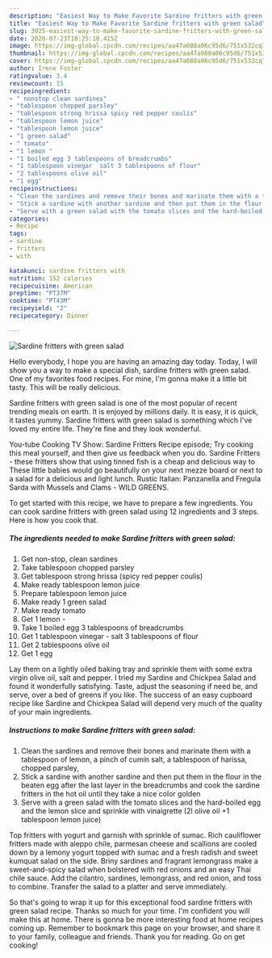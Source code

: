 ```yaml
---
description: "Easiest Way to Make Favorite Sardine fritters with green salad"
title: "Easiest Way to Make Favorite Sardine fritters with green salad"
slug: 3025-easiest-way-to-make-favorite-sardine-fritters-with-green-salad
date: 2020-07-23T18:25:10.415Z
image: https://img-global.cpcdn.com/recipes/aa47a088a06c95d6/751x532cq70/sardine-fritters-with-green-salad-recipe-main-photo.jpg
thumbnail: https://img-global.cpcdn.com/recipes/aa47a088a06c95d6/751x532cq70/sardine-fritters-with-green-salad-recipe-main-photo.jpg
cover: https://img-global.cpcdn.com/recipes/aa47a088a06c95d6/751x532cq70/sardine-fritters-with-green-salad-recipe-main-photo.jpg
author: Irene Foster
ratingvalue: 3.4
reviewcount: 15
recipeingredient:
- " nonstop clean sardines"
- "tablespoon chopped parsley"
- "tablespoon strong hrissa spicy red pepper coulis"
- "tablespoon lemon juice"
- "tablespoon lemon juice"
- "1 green salad"
- " tomato"
- "1 lemon "
- "1 boiled egg 3 tablespoons of breadcrumbs"
- "1 tablespoon vinegar  salt 3 tablespoons of flour"
- "2 tablespoons olive oil"
- "1 egg"
recipeinstructions:
- "Clean the sardines and remove their bones and marinate them with a tablespoon of lemon, a pinch of cumin salt, a tablespoon of harissa, chopped parsley,"
- "Stick a sardine with another sardine and then put them in the flour in the beaten egg after the last layer in the breadcrumbs and cook the sardine fritters in the hot oil until they take a nice color golden"
- "Serve with a green salad with the tomato slices and the hard-boiled egg and the lemon slice and sprinkle with vinaigrette (2l olive oil +1 tablespoon lemon juice)"
categories:
- Recipe
tags:
- sardine
- fritters
- with

katakunci: sardine fritters with 
nutrition: 152 calories
recipecuisine: American
preptime: "PT37M"
cooktime: "PT43M"
recipeyield: "2"
recipecategory: Dinner

---
```



![Sardine fritters with green salad](https://img-global.cpcdn.com/recipes/aa47a088a06c95d6/751x532cq70/sardine-fritters-with-green-salad-recipe-main-photo.jpg)

Hello everybody, I hope you are having an amazing day today. Today, I will show you a way to make a special dish, sardine fritters with green salad. One of my favorites food recipes. For mine, I'm gonna make it a little bit tasty. This will be really delicious.

Sardine fritters with green salad is one of the most popular of recent trending meals on earth. It is enjoyed by millions daily. It is easy, it is quick, it tastes yummy. Sardine fritters with green salad is something which I've loved my entire life. They're fine and they look wonderful.

You-tube Cooking TV Show: Sardine Fritters Recipe episode; Try cooking this meal yourself, and then give us feedback when you do. Sardine Fritters - these fritters show that using tinned fish is a cheap and delicious way to These little babies would go beautifully on your next mezze board or next to a salad for a delicious and light lunch. Rustic Italian: Panzanella and Fregula Sarda with Mussels and Clams - WILD GREENS.


To get started with this recipe, we have to prepare a few ingredients. You can cook sardine fritters with green salad using 12 ingredients and 3 steps. Here is how you cook that.

<!--inarticleads1-->

##### The ingredients needed to make Sardine fritters with green salad:

1. Get  non-stop, clean sardines
1. Take tablespoon chopped parsley
1. Get tablespoon strong hrissa (spicy red pepper coulis)
1. Make ready tablespoon lemon juice
1. Prepare tablespoon lemon juice
1. Make ready 1 green salad
1. Make ready  tomato
1. Get 1 lemon -
1. Take 1 boiled egg 3 tablespoons of breadcrumbs
1. Get 1 tablespoon vinegar - salt 3 tablespoons of flour
1. Get 2 tablespoons olive oil
1. Get 1 egg


Lay them on a lightly oiled baking tray and sprinkle them with some extra virgin olive oil, salt and pepper. I tried my Sardine and Chickpea Salad and found it wonderfully satisfying. Taste, adjust the seasoning if need be, and serve, over a bed of greens if you like. The success of an easy cupboard recipe like Sardine and Chickpea Salad will depend very much of the quality of your main ingredients. 

<!--inarticleads2-->

##### Instructions to make Sardine fritters with green salad:

1. Clean the sardines and remove their bones and marinate them with a tablespoon of lemon, a pinch of cumin salt, a tablespoon of harissa, chopped parsley,
1. Stick a sardine with another sardine and then put them in the flour in the beaten egg after the last layer in the breadcrumbs and cook the sardine fritters in the hot oil until they take a nice color golden
1. Serve with a green salad with the tomato slices and the hard-boiled egg and the lemon slice and sprinkle with vinaigrette (2l olive oil +1 tablespoon lemon juice)


Top fritters with yogurt and garnish with sprinkle of sumac. Rich cauliflower fritters made with aleppo chile, parmesan cheese and scallions are cooled down by a lemony yogurt topped with sumac and a fresh radish and sweet kumquat salad on the side. Briny sardines and fragrant lemongrass make a sweet-and-spicy salad when bolstered with red onions and an easy Thai chile sauce. Add the cilantro, sardines, lemongrass, and red onion, and toss to combine. Transfer the salad to a platter and serve immediately. 

So that's going to wrap it up for this exceptional food sardine fritters with green salad recipe. Thanks so much for your time. I'm confident you will make this at home. There is gonna be more interesting food at home recipes coming up. Remember to bookmark this page on your browser, and share it to your family, colleague and friends. Thank you for reading. Go on get cooking!
